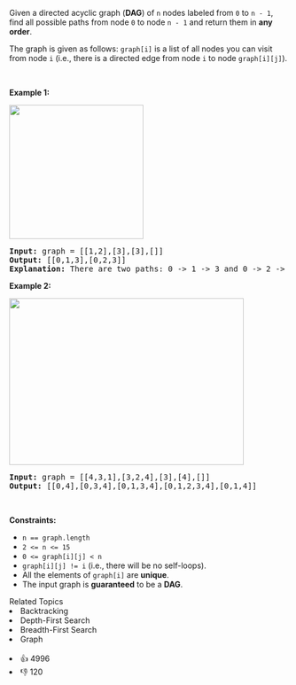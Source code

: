 <p>Given a directed acyclic graph (<strong>DAG</strong>) of <code>n</code> nodes labeled from <code>0</code> to <code>n - 1</code>, find all possible paths from node <code>0</code> to node <code>n - 1</code> and return them in <strong>any order</strong>.</p>

<p>The graph is given as follows: <code>graph[i]</code> is a list of all nodes you can visit from node <code>i</code> (i.e., there is a directed edge from node <code>i</code> to node <code>graph[i][j]</code>).</p>

<p>&nbsp;</p> 
<p><strong>Example 1:</strong></p> 
<img alt="" src="https://assets.leetcode.com/uploads/2020/09/28/all_1.jpg" style="width: 242px; height: 242px;" /> 
<pre>
<strong>Input:</strong> graph = [[1,2],[3],[3],[]]
<strong>Output:</strong> [[0,1,3],[0,2,3]]
<strong>Explanation:</strong> There are two paths: 0 -&gt; 1 -&gt; 3 and 0 -&gt; 2 -&gt; 3.
</pre>

<p><strong>Example 2:</strong></p> 
<img alt="" src="https://assets.leetcode.com/uploads/2020/09/28/all_2.jpg" style="width: 423px; height: 301px;" /> 
<pre>
<strong>Input:</strong> graph = [[4,3,1],[3,2,4],[3],[4],[]]
<strong>Output:</strong> [[0,4],[0,3,4],[0,1,3,4],[0,1,2,3,4],[0,1,4]]
</pre>

<p>&nbsp;</p> 
<p><strong>Constraints:</strong></p>

<ul> 
 <li><code>n == graph.length</code></li> 
 <li><code>2 &lt;= n &lt;= 15</code></li> 
 <li><code>0 &lt;= graph[i][j] &lt; n</code></li> 
 <li><code>graph[i][j] != i</code> (i.e., there will be no self-loops).</li> 
 <li>All the elements of <code>graph[i]</code> are <strong>unique</strong>.</li> 
 <li>The input graph is <strong>guaranteed</strong> to be a <strong>DAG</strong>.</li> 
</ul>

<div><div>Related Topics</div><div><li>Backtracking</li><li>Depth-First Search</li><li>Breadth-First Search</li><li>Graph</li></div></div><br><div><li>👍 4996</li><li>👎 120</li></div>